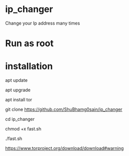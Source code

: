 # ip_changer
Change your Ip address many times
 
# Run as root 
# installation
apt update

apt upgrade

apt install tor

git clone https://github.com/ShuBhamg0sain/ip_changer

cd ip_changer

chmod +x fast.sh

./fast.sh

https://www.torproject.org/download/download#warning
